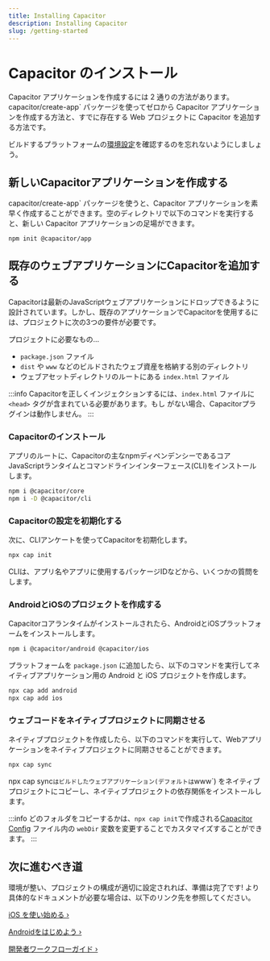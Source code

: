 ```yaml
---
title: Installing Capacitor
description: Installing Capacitor
slug: /getting-started
---
```


# Capacitor のインストール

Capacitor アプリケーションを作成するには 2 通りの方法があります。capacitor/create-app` パッケージを使ってゼロから Capacitor アプリケーションを作成する方法と、すでに存在する Web プロジェクトに Capacitor を追加する方法です。

ビルドするプラットフォームの[環境設定](/docs/getting-started/environment-setup)を確認するのを忘れないようにしましょう。

## 新しいCapacitorアプリケーションを作成する

capacitor/create-app` パッケージを使うと、Capacitor アプリケーションを素早く作成することができます。空のディレクトリで以下のコマンドを実行すると、新しい Capacitor アプリケーションの足場ができます。

```bash
npm init @capacitor/app
```

## 既存のウェブアプリケーションにCapacitorを追加する

Capacitorは最新のJavaScriptウェブアプリケーションにドロップできるように設計されています。しかし、既存のアプリケーションでCapacitorを使用するには、プロジェクトに次の3つの要件が必要です。

プロジェクトに必要なもの...

- `package.json` ファイル
- `dist` や `www` などのビルドされたウェブ資産を格納する別のディレクトリ
- ウェブアセットディレクトリのルートにある `index.html` ファイル

:::info
Capacitorを正しくインジェクションするには、`index.html` ファイルに `<head>` タグが含まれている必要があります。もし
がない場合、Capacitorプラグインは動作しません。
:::

### Capacitorのインストール

アプリのルートに、Capacitorの主なnpmディペンデンシーであるコアJavaScriptランタイムとコマンドラインインターフェース(CLI)をインストールします。

```bash
npm i @capacitor/core
npm i -D @capacitor/cli
```

### Capacitorの設定を初期化する

次に、CLIアンケートを使ってCapacitorを初期化します。

```bash
npx cap init
```

CLIは、アプリ名やアプリに使用するパッケージIDなどから、いくつかの質問をします。

### AndroidとiOSのプロジェクトを作成する

Capacitorコアランタイムがインストールされたら、AndroidとiOSプラットフォームをインストールします。

```bash
npm i @capacitor/android @capacitor/ios
```

プラットフォームを `package.json` に追加したら、以下のコマンドを実行してネイティブアプリケーション用の Android と iOS プロジェクトを作成します。

```bash
npx cap add android
npx cap add ios
```

### ウェブコードをネイティブプロジェクトに同期させる

ネイティブプロジェクトを作成したら、以下のコマンドを実行して、Webアプリケーションをネイティブプロジェクトに同期させることができます。

```bash
npx cap sync
```

npx cap sync` はビルドしたウェブアプリケーション(デフォルトは `www`) をネイティブプロジェクトにコピーし、ネイティブプロジェクトの依存関係をインストールします。

:::info
どのフォルダをコピーするかは、`npx cap init`で作成される[Capacitor Config](/docs/config) ファイル内の `webDir` 変数を変更することでカスタマイズすることができます。
:::

## 次に進むべき道

環境が整い、プロジェクトの構成が適切に設定されれば、準備は完了です! より具体的なドキュメントが必要な場合は、以下のリンク先を参照してください。

[iOS を使い始める &#8250;](/docs/ios)

[Androidをはじめよう &#8250;](/docs/android)

[開発者ワークフローガイド &#8250;](/docs/basics/workflow)

